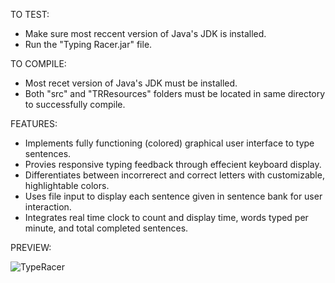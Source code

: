 TO TEST:
 - Make sure most reccent version of Java's JDK is installed.
 - Run the "Typing Racer.jar" file.

TO COMPILE:
 - Most recet version of Java's JDK must be installed.
 - Both "src" and "TRResources" folders must be located in same directory to successfully compile.

FEATURES:
 - Implements fully functioning (colored) graphical user interface to type sentences.
 - Provies responsive typing feedback through effecient keyboard display.
 - Differentiates between incorrerect and correct letters with customizable, highlightable colors.
 - Uses file input to display each sentence given in sentence bank for user interaction.
 - Integrates real time clock to count and display time, words typed per minute, and total completed sentences.

PREVIEW:

![TypeRacer](https://user-images.githubusercontent.com/110883231/210275808-3ecf7122-f4e3-4d60-8c3e-84a1b3999b5b.gif)
